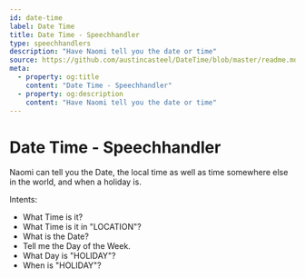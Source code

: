 ```yaml
---
id: date-time
label: Date Time
title: Date Time - Speechhandler
type: speechhandlers
description: "Have Naomi tell you the date or time"
source: https://github.com/austincasteel/DateTime/blob/master/readme.md
meta:
  - property: og:title
    content: "Date Time - Speechhandler"
  - property: og:description
    content: "Have Naomi tell you the date or time"
---
```


# Date Time - Speechhandler

Naomi can tell you the Date, the local time as well as time somewhere else in the world, and when a holiday is.

Intents:

- What Time is it?
- What Time is it in "LOCATION"?
- What is the Date?
- Tell me the Day of the Week.
- What Day is "HOLIDAY"?
- When is "HOLIDAY"?

<EditPageLink/>